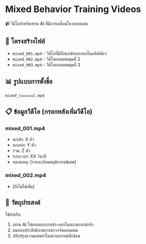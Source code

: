 # Mixed Behavior Training Videos
📹 วีดีโอสำหรับเทรน AI ที่มีการเคลื่อนไหวแบบผสม

## 📂 โครงสร้างไฟล์
- `mixed_001.mp4` - วีดีโอที่มีทั้งนกเข้าและออกในคลิปเดียว
- `mixed_002.mp4` - วีดีโอแบบผสมชุดที่ 2
- `mixed_003.mp4` - วีดีโอแบบผสมชุดที่ 3

## 📊 รูปแบบการตั้งชื่อ
```
mixed_[หมายเลข].mp4
```

## 📋 ข้อมูลวีดีโอ (กรอกหลังเพิ่มวีดีโอ)
### mixed_001.mp4
- นกเข้า: X ตัว
- นกออก: Y ตัว
- รวม: Z ตัว
- ระยะเวลา: XX วินาที
- หมายเหตุ: [รายละเอียดพฤติกรรมพิเศษ]

### mixed_002.mp4
- [ยังไม่ได้เพิ่ม]

## 🎯 วัตถุประสงค์
ใช้สำหรับ:
1. เทรน AI ให้แยกแยะการเข้า-ออกในสถานการณ์จริง
2. ทดสอบประสิทธิภาพการตรวจจับแบบผสม
3. ปรับปรุงความแม่นยำในสถานการณ์ซับซ้อน
